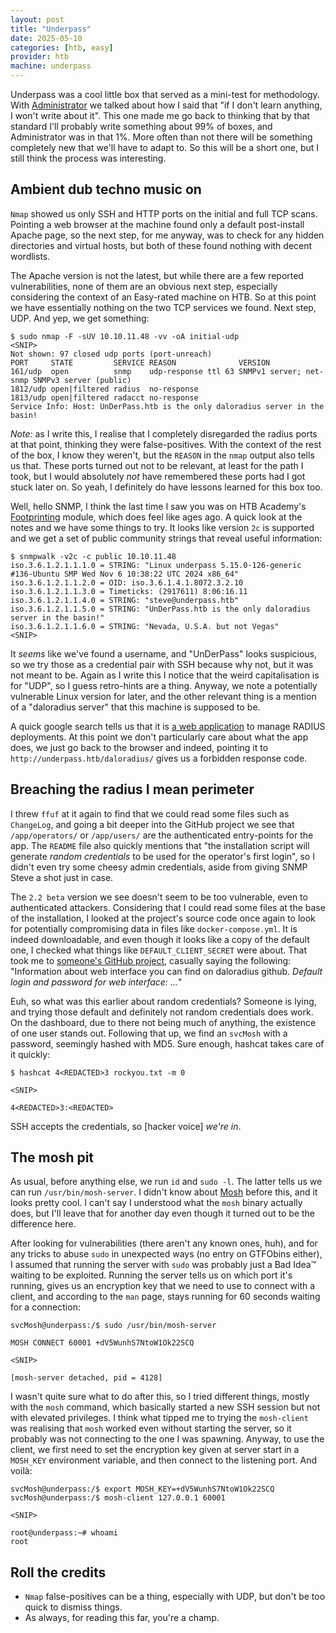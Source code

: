 ```yaml
---
layout: post
title: "Underpass"
date: 2025-05-10
categories: [htb, easy]
provider: htb
machine: underpass
---
```


Underpass was a cool little box that served as a mini-test for methodology. With [Administrator](administrator) we talked about how I said that "if I don't learn anything, I won't write about it". This one made me go back to thinking that by that standard I'll probably write something about 99% of boxes, and Administrator was in that 1%. More often than not there will be something completely new that we'll have to adapt to. So this will be a short one, but I still think the process was interesting.

## Ambient dub techno music on
`Nmap` showed us only SSH and HTTP ports on the initial and full TCP scans. Pointing a web browser at the machine found only a default post-install Apache page, so the next step, for me anyway, was to check for any hidden directories and virtual hosts, but both of these found nothing with decent wordlists.

The Apache version is not the latest, but while there are a few reported vulnerabilities, none of them are an obvious next step, especially considering the context of an Easy-rated machine on HTB. So at this point we have essentially nothing on the two TCP services we found. Next step, UDP. And yep, we get something:
```
$ sudo nmap -F -sUV 10.10.11.48 -vv -oA initial-udp
<SNIP>
Not shown: 97 closed udp ports (port-unreach)
PORT     STATE         SERVICE REASON              VERSION
161/udp  open          snmp    udp-response ttl 63 SNMPv1 server; net-snmp SNMPv3 server (public)
1812/udp open|filtered radius  no-response
1813/udp open|filtered radacct no-response
Service Info: Host: UnDerPass.htb is the only daloradius server in the basin!
```

_Note:_ as I write this, I realise that I completely disregarded the radius ports at that point, thinking they were false-positives. With the context of the rest of the box, I know they weren't, but the `REASON` in the `nmap` output also tells us that. These ports turned out not to be relevant, at least for the path I took, but I would absolutely _not_ have remembered these ports had I got stuck later on. So yeah, I definitely do have lessons learned for this box too.

Well, hello SNMP, I think the last time I saw you was on HTB Academy's [Footprinting](https://academy.hackthebox.com/course/preview/footprinting) module, which does feel like ages ago. A quick look at the notes and we have some things to try. It looks like version `2c` is supported and we get a set of public community strings that reveal useful information:
```
$ snmpwalk -v2c -c public 10.10.11.48
iso.3.6.1.2.1.1.1.0 = STRING: "Linux underpass 5.15.0-126-generic #136-Ubuntu SMP Wed Nov 6 10:38:22 UTC 2024 x86_64"
iso.3.6.1.2.1.1.2.0 = OID: iso.3.6.1.4.1.8072.3.2.10
iso.3.6.1.2.1.1.3.0 = Timeticks: (2917611) 8:06:16.11
iso.3.6.1.2.1.1.4.0 = STRING: "steve@underpass.htb"
iso.3.6.1.2.1.1.5.0 = STRING: "UnDerPass.htb is the only daloradius server in the basin!"
iso.3.6.1.2.1.1.6.0 = STRING: "Nevada, U.S.A. but not Vegas"
<SNIP>
```

It _seems_ like we've found a username, and "UnDerPass" looks suspicious, so we try those as a credential pair with SSH because why not, but it was not meant to be. Again as I write this I notice that the weird capitalisation is for "UDP", so I guess retro-hints are a thing. Anyway, we note a potentially vulnerable Linux version for later, and the other relevant thing is a mention of a "daloradius server" that this machine is supposed to be.

A quick google search tells us that it is [a web application](https://github.com/lirantal/daloradius) to manage RADIUS deployments. At this point we don't particularly care about what the app does, we just go back to the browser and indeed, pointing it to `http://underpass.htb/daloradius/` gives us a forbidden response code.

## Breaching the radius I mean perimeter
I threw `ffuf` at it again to find that we could read some files such as `ChangeLog`, and going a bit deeper into the GitHub project we see that `/app/operators/` or `/app/users/` are the authenticated entry-points for the app. The `README` file also quickly mentions that "the installation script will generate _random credentials_ to be used for the operator's first login", so I didn't even try some cheesy admin credentials, aside from giving SNMP Steve a shot just in case.

The `2.2 beta` version we see doesn't seem to be too vulnerable, even to authenticated attackers. Considering that I could read some files at the base of the installation, I looked at the project's source code once again to look for potentially compromising data in files like `docker-compose.yml`. It is indeed downloadable, and even though it looks like a copy of the default one, I checked what things like `DEFAULT_CLIENT_SECRET` were about. That took me to [someone's GitHub project](https://github.com/asdaru/freeradius-mysql-daloradius/blob/master/README.md), casually saying the following: "Information about web interface you can find on daloradius github. _Default login and password for web interface: ..._"

Euh, so what was this earlier about random credentials? Someone is lying, and trying those default and definitely not random credentials does work. On the dashboard, due to there not being much of anything, the existence of one user stands out. Following that up, we find an `svcMosh` with a password, seemingly hashed with MD5. Sure enough, hashcat takes care of it quickly:
```
$ hashcat 4<REDACTED>3 rockyou.txt -m 0

<SNIP>

4<REDACTED>3:<REDACTED>
```

SSH accepts the credentials, so \[hacker voice\] _we're in_.

## The mosh pit
As usual, before anything else, we run `id` and `sudo -l`. The latter tells us we can run `/usr/bin/mosh-server`. I didn't know about [Mosh](https://mosh.org/) before this, and it looks pretty cool. I can't say I understood what the `mosh` binary actually does, but I'll leave that for another day even though it turned out to be the difference here.

After looking for vulnerabilities (there aren't any known ones, huh), and for any tricks to abuse `sudo` in unexpected ways (no entry on GTFObins either), I assumed that running the server with `sudo` was probably just a Bad Idea™ waiting to be exploited. Running the server tells us on which port it's running, gives us an encryption key that we need to use to connect with a client, and according to the `man` page, stays running for 60 seconds waiting for a connection:
```
svcMosh@underpass:/$ sudo /usr/bin/mosh-server

MOSH CONNECT 60001 +dV5WunhS7NtoW1Ok22SCQ

<SNIP>

[mosh-server detached, pid = 4128]
```

I wasn't quite sure what to do after this, so I tried different things, mostly with the `mosh` command, which basically started a new SSH session but not with elevated privileges. I think what tipped me to trying the `mosh-client` was realising that `mosh` worked even without starting the server, so it probably was not connecting to the one I was spawning. Anyway, to use the client, we first need to set the encryption key given at server start in a `MOSH_KEY` environment variable, and then connect to the listening port. And voilà:

```
svcMosh@underpass:/$ export MOSH_KEY=+dV5WunhS7NtoW1Ok22SCQ
svcMosh@underpass:/$ mosh-client 127.0.0.1 60001

<SNIP>

root@underpass:~# whoami
root
```

## Roll the credits
- `Nmap` false-positives can be a thing, especially with UDP, but don't be too quick to dismiss things.
- As always, for reading this far, you're a champ.